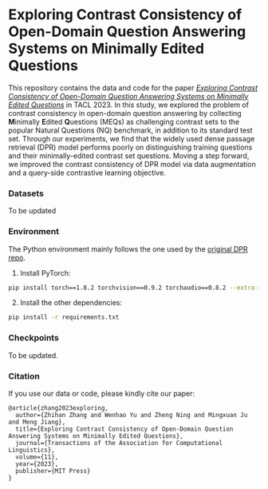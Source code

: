 # Exploring Contrast Consistency of Open-Domain Question Answering Systems on Minimally Edited Questions

This repository contains the data and code for the paper [*Exploring Contrast Consistency of Open-Domain Question Answering Systems on Minimally Edited Questions*](https://arxiv.org/pdf/2305.14441.pdf) in TACL 2023. In this study, we explored the problem of contrast consistency in open-domain question answering by collecting **M**inimally **E**dited **Q**uestions (MEQs) as challenging contrast sets to the popular Natural Questions (NQ) benchmark, in addition to its standard test set. Through our experiments, we find that the widely used dense passage retrieval (DPR) model performs poorly on distinguishing training questions and their minimally-edited contrast set questions. Moving a step forward, we improved the contrast consistency of DPR model via data augmentation and a query-side contrastive learning objective.


### Datasets
To be updated


### Environment

The Python environment mainly follows the one used by the [original DPR repo](https://github.com/facebookresearch/DPR).

1. Install PyTorch:
```bash
pip install torch==1.8.2 torchvision==0.9.2 torchaudio==0.8.2 --extra-index-url https://download.pytorch.org/whl/lts/1.8/cu111
```

2. Install the other dependencies:
```bash
pip install -r requirements.txt
```

### Checkpoints

To be updated.

### Citation

If you use our data or code, please kindly cite our paper:
```
@article{zhang2023exploring,
  author={Zhihan Zhang and Wenhao Yu and Zheng Ning and Mingxuan Ju and Meng Jiang},
  title={Exploring Contrast Consistency of Open-Domain Question Answering Systems on Minimally Edited Questions},
  journal={Transactions of the Association for Computational Linguistics},
  volume={11},
  year={2023},
  publisher={MIT Press}
}
```
